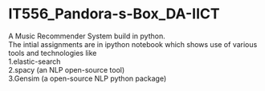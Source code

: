 # IT556_Pandora-s-Box_DA-IICT

<h>A Music Recommender System build in python.</h></br> 
The intial assignments are in ipython notebook which shows use of various tools and technologies like </br>
1.elastic-search </br>
2.spacy (an NLP open-source tool) </br>
3.Gensim (a open-source NLP python package) </br> 
